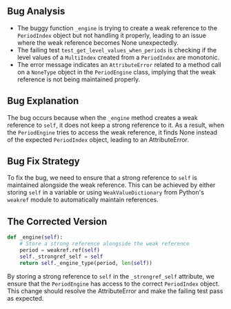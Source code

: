 ## Bug Analysis
- The buggy function `_engine` is trying to create a weak reference to the `PeriodIndex` object but not handling it properly, leading to an issue where the weak reference becomes None unexpectedly.
- The failing test `test_get_level_values_when_periods` is checking if the level values of a `MultiIndex` created from a `PeriodIndex` are monotonic.
- The error message indicates an `AttributeError` related to a method call on a `NoneType` object in the `PeriodEngine` class, implying that the weak reference is not being maintained properly.

## Bug Explanation
The bug occurs because when the `_engine` method creates a weak reference to `self`, it does not keep a strong reference to it. As a result, when the `PeriodEngine` tries to access the weak reference, it finds None instead of the expected `PeriodIndex` object, leading to an AttributeError.

## Bug Fix Strategy
To fix the bug, we need to ensure that a strong reference to `self` is maintained alongside the weak reference. This can be achieved by either storing `self` in a variable or using `WeakValueDictionary` from Python's `weakref` module to automatically maintain references.

## The Corrected Version
```python
def _engine(self):
    # Store a strong reference alongside the weak reference
    period = weakref.ref(self)
    self._strongref_self = self
    return self._engine_type(period, len(self))
```

By storing a strong reference to `self` in the `_strongref_self` attribute, we ensure that the `PeriodEngine` has access to the correct `PeriodIndex` object. This change should resolve the AttributeError and make the failing test pass as expected.